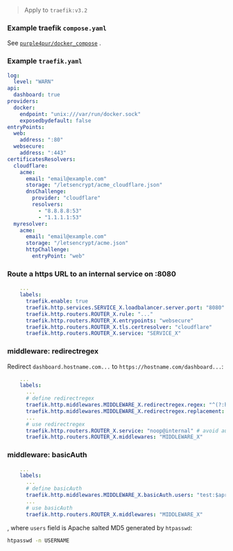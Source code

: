 > Apply to `traefik:v3.2`

### Example traefik `compose.yaml`

See [`purple4pur/docker_compose`](https://github.com/purple4pur/docker_compose/blob/master/traefik/compose.yaml) .

### Example `traefik.yaml`

```yaml
log:
  level: "WARN"
api:
  dashboard: true
providers:
  docker:
    endpoint: "unix:///var/run/docker.sock"
    exposedbydefault: false
entryPoints:
  web:
    address: ":80"
  websecure:
    address: ":443"
certificatesResolvers:
  cloudflare:
    acme:
      email: "email@example.com"
      storage: "/letsencrypt/acme_cloudflare.json"
      dnsChallenge:
        provider: "cloudflare"
        resolvers:
          - "8.8.8.8:53"
          - "1.1.1.1:53"
  myresolver:
    acme:
      email: "email@example.com"
      storage: "/letsencrypt/acme.json"
      httpChallenge:
        entryPoint: "web"
```

### Route a https URL to an internal service on :8080

```yaml
    ...
    labels:
      traefik.enable: true
      traefik.http.services.SERVICE_X.loadbalancer.server.port: "8080"
      traefik.http.routers.ROUTER_X.rule: "..."
      traefik.http.routers.ROUTER_X.entrypoints: "websecure"
      traefik.http.routers.ROUTER_X.tls.certresolver: "cloudflare"
      traefik.http.routers.ROUTER_X.service: "SERVICE_X"
```

### middleware: redirectregex

Redirect `dashboard.hostname.com...` to `https://hostname.com/dashboard...`:

```yaml
    ...
    labels:
      ...
      # define redirectregex
      traefik.http.middlewares.MIDDLEWARE_X.redirectregex.regex: "^(?:https?:\\/\\/)?dashboard\\.hostname\\.com(.*)"
      traefik.http.middlewares.MIDDLEWARE_X.redirectregex.replacement: "https://hostname.com/dashboard$${1}"
      ...
      # use redirectregex
      traefik.http.routers.ROUTER_X.service: "noop@internal" # avoid auto linking this middleware to other services
      traefik.http.routers.ROUTER_X.middlewares: "MIDDLEWARE_X"
```

### middleware: basicAuth

```yaml
    ...
    labels:
      ...
      # define basicAuth
      traefik.http.middlewares.MIDDLEWARE_X.basicAuth.users: "test:$apr1$7ij1g6q3$WiPOcMX6m/gWCC3kKP9kh0"
      ...
      # use basicAuth
      traefik.http.routers.ROUTER_X.middlewares: "MIDDLEWARE_X"
```

, where `users` field is Apache salted MD5 generated by `htpasswd`:

```sh
htpasswd -n USERNAME
```